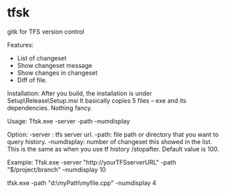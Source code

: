 # tfsk
gitk for TFS version control

Features:
-	List of changeset
-	Show changeset message
-	Show changes in changeset
-	Diff of file.

Installation: 
After you build, the installation is under Setup\Release\Setup.msi
It basically copies 5 files – exe and its dependencies. Nothing fancy.

Usage:
Tfsk.exe -server <tfs server url> -path <file path>  –numdisplay <number of changeset showed in the list>

Option:
-server : tfs server url. 
-path: file path or directory that you want to query history. 
-numdisplay: number of changeset this showed in the list. This is the same as when you use tf history /stopafter. Default value is 100.

Example:
Tfsk.exe -server "http://yourTFSserverURL" -path "$/project/branch" –numdisplay 10

tfsk.exe -path "d:\myPath\myfile.cpp" -numdisplay 4
